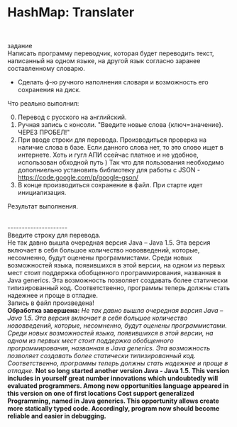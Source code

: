 <h1>HashMap: Translater</h1> <br>

<span>задание</span><br>
Написать программу переводчик, которая будет переводить текст, написанный на одном языке, 
на другой язык согласно заранее составленному словарю. <br>
* Сделать ф-ю ручного наполнения словаря и возможность его сохранения на диск.<br>



<p> Что реально выполнил: </p>

0. Перевод с русского на английский.<br>
1. Ручная запись с консоли. "Введите новые слова {ключ=значение}. ЧЕРЕЗ ПРОБЕЛ!"<br>
2. При вводе строки для перевода. Производиться проверка на наличие слова в базе. 
Если данного слова нет, то это слово ищет в интернете. 
Хоть и гугл АПИ ссейчас платное и не удобное, использован обходной путь )
Так что для пользования необходимо дополниельно установить библиотеку для работы с JSON - https://code.google.com/p/google-gson/
3. В конце производиться сохранение в файл. При старте идет инициализация.



Результат выполнения.<br><br>

--------------------- <br>
Введите строку для перевода.<br>
Не так давно вышла очередная версия Java – Java 1.5. Эта версия включает в себя большое количество нововведений, которые, несомненно, будут оценены программистами. Среди новых возможностей языка, появившихся в этой версии, на одном из первых мест стоит поддержка обобщенного программирования, названная в Java generics. Эта возможность позволяет создавать более статически типизированный код. Соответственно, программы теперь должны стать надежнее и проще в отладке.<br>
Запись в файл произведена!<br>
<b>Обработка завершена:</b> <i>Не так давно вышла очередная версия Java – Java 1.5. Эта версия включает в себя большое количество нововведений, которые, несомненно, будут оценены программистами. Среди новых возможностей языка, появившихся в этой версии, на одном из первых мест стоит поддержка обобщенного программирования, названная в Java generics. Эта возможность позволяет создавать более статически типизированный код. Соответственно, программы теперь должны стать надежнее и проще в отладке.</i> <b>Not so long started another version Java - Java 1.5. This version includes in yourself great number innovations which undoubtedly will evaluated programmers. Among new opportunities language appeared in this version on one of first locations Cost support generalized Programming, named in Java generics. This opportunity allows create more statically typed code. Accordingly, program now should become reliable and easier in debugging.</b>

